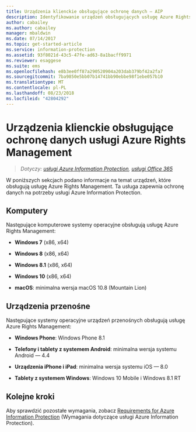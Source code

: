 ```yaml
---
title: Urządzenia klienckie obsługujące ochronę danych — AIP
description: Identyfikowanie urządzeń obsługujących usługę Azure Rights Management w ramach usługi Azure Information Protection.
author: cabailey
ms.author: cabailey
manager: mbaldwin
ms.date: 07/14/2017
ms.topic: get-started-article
ms.service: information-protection
ms.assetid: 93f8021d-43c5-47fe-ad63-8a1bacff9971
ms.reviewer: esaggese
ms.suite: ems
ms.openlocfilehash: e8b3ee0ff87a290520904a203dab379bf42a2fa7
ms.sourcegitcommit: 7ba9850e5bb07b14741bb90ebbe98f1ebe057b10
ms.translationtype: MT
ms.contentlocale: pl-PL
ms.lasthandoff: 08/23/2018
ms.locfileid: "42804292"
---
```

# <a name="client-devices-that-support-azure-rights-management-data-protection"></a>Urządzenia klienckie obsługujące ochronę danych usługi Azure Rights Management

>*Dotyczy: [usługi Azure Information Protection](https://azure.microsoft.com/pricing/details/information-protection), [usługi Office 365](http://download.microsoft.com/download/E/C/F/ECF42E71-4EC0-48FF-AA00-577AC14D5B5C/Azure_Information_Protection_licensing_datasheet_EN-US.pdf)*

W poniższych sekcjach podano informacje na temat urządzeń, które obsługują usługę Azure Rights Management. Ta usługa zapewnia ochronę danych na potrzeby usługi Azure Information Protection.

## <a name="computers"></a>Komputery
Następujące komputerowe systemy operacyjne obsługują usługę Azure Rights Management:

-   **Windows 7** (x86, x64)

-   **Windows 8** (x86, x64)

-   **Windows 8.1** (x86, x64)

-   **Windows 10** (x86, x64)

-   **macOS**: minimalna wersja macOS 10.8 (Mountain Lion)

## <a name="mobile-devices"></a>Urządzenia przenośne
Następujące systemy operacyjne urządzeń przenośnych obsługują usługę Azure Rights Management:

-   **Windows Phone**: Windows Phone 8.1

-   **Telefony i tablety z systemem Android**: minimalna wersja systemu Android — 4.4

-   **Urządzenia iPhone i iPad**: minimalna wersja systemu iOS — 8.0

-   **Tablety z systemem Windows**: Windows 10 Mobile i Windows 8.1 RT


## <a name="next-steps"></a>Kolejne kroki
Aby sprawdzić pozostałe wymagania, zobacz [Requirements for Azure Information Protection](requirements.md) (Wymagania dotyczące usługi Azure Information Protection).


